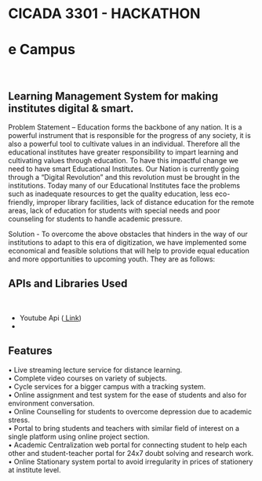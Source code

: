 <h1>CICADA 3301 - HACKATHON</h1>

<h1>e Campus</h1> <br> 
<h2>Learning Management System for making institutes digital & smart.</h2>


Problem Statement – Education forms the backbone of any nation. It is a powerful instrument that is responsible for the progress of any society, it is also a powerful tool to cultivate values in an individual. Therefore all the educational institutes have greater responsibility to impart learning and cultivating values through education. To have this impactful change we need to have smart Educational Institutes. Our Nation is currently going through a “Digital Revolution” and this revolution must be brought in the institutions.
Today many of our Educational Institutes face the problems such as inadequate resources to get the quality education, less eco-friendly, improper library facilities, lack of distance education for the remote areas, lack of education for students with special needs and poor counseling for students to handle academic pressure.<br>

Solution - To overcome the above obstacles that hinders in the way of our institutions to adapt to this era of digitization, we have implemented some economical and feasible solutions that will help to provide equal education and more opportunities to upcoming youth. They are as follows:<br>




<h2>APIs and Libraries Used</h2><br>
<ul>
<li>Youtube Api (<a href="https://developers.google.com/youtube/v3/quickstart/php"> Link</a>) </li>
<li> </li>
</ul>


<h2>Features</h2>
•	Live streaming lecture service for distance learning.<br>
•	Complete video courses on variety of subjects.<br>
•	Cycle services for a bigger campus with a tracking system.<br>
•	Online assignment and test system for the ease of students and also for environment conversation.<br>
•	Online Counselling for students to overcome depression due to academic stress.<br>
•	Portal to bring students and teachers with similar field of interest on a single platform using online project section.<br>
•	Academic Centralization web portal for connecting student to help each other and student-teacher portal for 24x7 doubt solving and research work.<br>
•	Online Stationary system portal to avoid irregularity in prices of stationery at institute level.<br>



